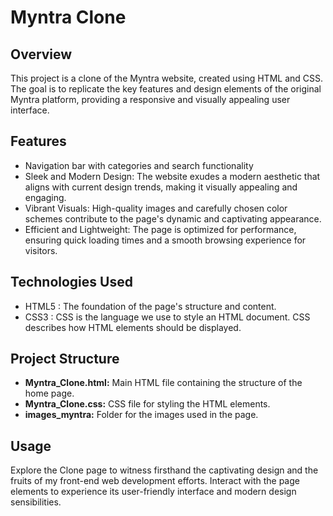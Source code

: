 # Myntra Clone

## Overview

This project is a clone of the Myntra website, created using HTML and CSS. The goal is to replicate the key features and design elements of the original Myntra platform, providing a responsive and visually appealing user interface.

## Features
- Navigation bar with categories and search functionality
- Sleek and Modern Design: The website exudes a modern aesthetic that aligns with current design trends, making it visually appealing and engaging.
- Vibrant Visuals: High-quality images and carefully chosen color schemes contribute to the page's dynamic and captivating appearance.
- Efficient and Lightweight: The page is optimized for performance, ensuring quick loading times and a smooth browsing experience for visitors.

## Technologies Used

- HTML5 : The foundation of the page's structure and content.
- CSS3 : CSS is the language we use to style an HTML document. CSS describes how HTML elements should be displayed.

## Project Structure

- **Myntra_Clone.html:** Main HTML file containing the structure of the home page.
- **Myntra_Clone.css:** CSS file for styling the HTML elements.
- **images_myntra:** Folder for the images used in the page.

## Usage

Explore the Clone page to witness firsthand the captivating design and the fruits of my front-end web development efforts. Interact with the page elements to experience its user-friendly interface and modern design sensibilities.
